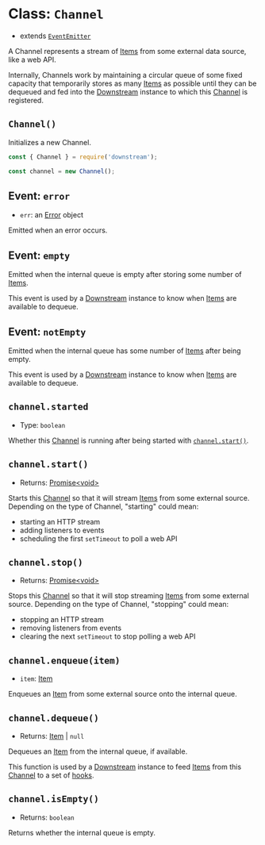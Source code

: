 # Class: `Channel`

- extends [`EventEmitter`](https://nodejs.org/docs/latest-v12.x/api/events.html#events_class_eventemitter)

A Channel represents a stream of [Items](../item.md) from some external data source, like a web API.

Internally, Channels work by maintaining a circular queue of some fixed capacity that temporarily stores as many [Items](../item.md) as possible until they can be dequeued and fed into the [Downstream](../downstream.md) instance to which this [Channel](#class-channel) is registered.

## `Channel()`

Initializes a new Channel.

```javascript
const { Channel } = require('downstream');

const channel = new Channel();
```

## Event: `error`

- `err`: an [Error](https://developer.mozilla.org/en-US/docs/Web/JavaScript/Reference/Global_Objects/Error) object

Emitted when an error occurs.

## Event: `empty`

Emitted when the internal queue is empty after storing some number of [Items](../item.md). 

This event is used by a [Downstream](../downstream.md) instance to know when [Items](../item.md) are available to dequeue.

## Event: `notEmpty`

Emitted when the internal queue has some number of [Items](../item.md) after being empty. 

This event is used by a [Downstream](../downstream.md) instance to know when [Items](../item.md) are available to dequeue.

## `channel.started`

- Type: `boolean`

Whether this [Channel](#class-channel) is running after being started with [`channel.start()`](#channelstart).

## `channel.start()`

- Returns: [Promise\<void\>](https://developer.mozilla.org/en-US/docs/Web/JavaScript/Reference/Global_Objects/Promise)

Starts this [Channel](#class-channel) so that it will stream [Items](../item.md) from some external source. Depending on the type of Channel, "starting" could mean:

- starting an HTTP stream
- adding listeners to events
- scheduling the first `setTimeout` to poll a web API

## `channel.stop()`

- Returns: [Promise\<void\>](https://developer.mozilla.org/en-US/docs/Web/JavaScript/Reference/Global_Objects/Promise)

Stops this [Channel](#class-channel) so that it will stop streaming [Items](../item.md) from some external source. Depending on the type of Channel, "stopping" could mean:

- stopping an HTTP stream
- removing listeners from events
- clearing the next `setTimeout` to stop polling a web API

## `channel.enqueue(item)`

- `item`: [Item](../item.md)

Enqueues an [Item](../item.md) from some external source onto the internal queue.

## `channel.dequeue()`

- Returns: [Item](../item.md) | `null`

Dequeues an [Item](../item.md) from the internal queue, if available.

This function is used by a [Downstream](../downstream.md) instance to feed [Items](../item.md) from this [Channel](#class-channel) to a set of [hooks](../downstream.md#function-hookitem-next).

## `channel.isEmpty()`

- Returns: `boolean`

Returns whether the internal queue is empty.